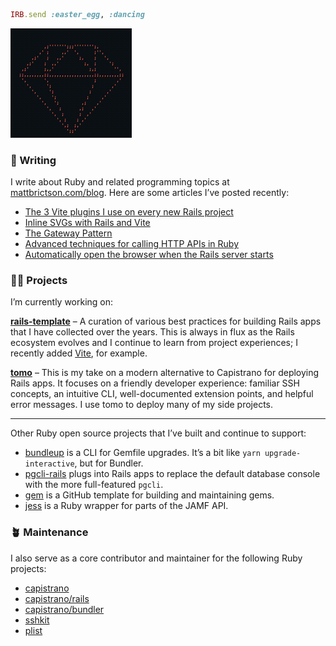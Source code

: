 ```ruby
IRB.send :easter_egg, :dancing
```

<img src="./ruby.gif" width="194" height="175" alt="Spinning Ruby logo">

### 💬 Writing

I write about Ruby and related programming topics at [mattbrictson.com/blog](https://mattbrictson.com/blog). Here are some articles I’ve posted recently:

- [The 3 Vite plugins I use on every new Rails project](https://mattbrictson.com/blog/3-vite-rails-plugins)
- [Inline SVGs with Rails and Vite](https://mattbrictson.com/blog/inline-svg-with-vite-rails)
- [The Gateway Pattern](https://mattbrictson.com/blog/gateway-pattern)
- [Advanced techniques for calling HTTP APIs in Ruby](https://mattbrictson.com/blog/advanced-http-techniques-in-ruby)
- [Automatically open the browser when the Rails server starts](https://mattbrictson.com/blog/open-browser-on-rails-start)

### 🧑‍💻 Projects

I’m currently working on:

**[rails-template](https://github.com/mattbrictson/rails-template)** – A curation of various best practices for building Rails apps that I have collected over the years. This is always in flux as the Rails ecosystem evolves and I continue to learn from project experiences; I recently added [Vite](https://github.com/mattbrictson/rails-template#optional-support-for-vite_rails%EF%B8%8F), for example.

**[tomo](https://github.com/mattbrictson/tomo)** – This is my take on a modern alternative to Capistrano for deploying Rails apps. It focuses on a friendly developer experience: familiar SSH concepts, an intuitive CLI, well-documented extension points, and helpful error messages. I use tomo to deploy many of my side projects.

---

Other Ruby open source projects that I’ve built and continue to support:

- [bundleup](https://github.com/mattbrictson/bundleup) is a CLI for Gemfile upgrades. It’s a bit like `yarn upgrade-interactive`, but for Bundler.
- [pgcli-rails](https://github.com/mattbrictson/pgcli-rails) plugs into Rails apps to replace the default database console with the more full-featured `pgcli`.
- [gem](https://github.com/mattbrictson/gem) is a GitHub template for building and maintaining gems.
- [jess](https://github.com/mattbrictson/jess) is a Ruby wrapper for parts of the JAMF API.

### 🪴 Maintenance

I also serve as a core contributor and maintainer for the following Ruby projects:

- [capistrano](https://github.com/capistrano/capistrano)
- [capistrano/rails](https://github.com/capistrano/rails)
- [capistrano/bundler](https://github.com/capistrano/bundler)
- [sshkit](https://github.com/capistrano/sshkit)
- [plist](https://github.com/patsplat/plist)
